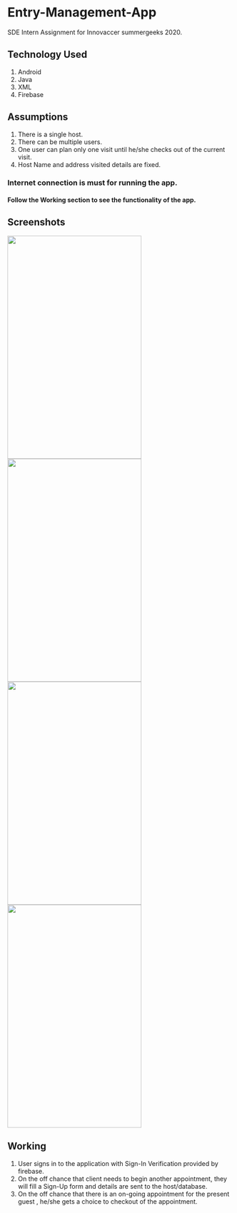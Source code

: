# Entry-Management-App
SDE Intern Assignment for Innovaccer summergeeks 2020. 

## Technology Used
1. Android
2. Java
3. XML
4. Firebase

## Assumptions
1. There is a single host.
2. There can be multiple users.
2. One user can plan only one visit until he/she checks out of the current visit.
3. Host Name and address visited details are fixed.

### Internet connection is must for running the app.

#### Follow the Working section to see the functionality of the app.

## Screenshots
<p>
  <img src="https://github.com/NikhilMishra1999/Entry-Management-App/tree/master/Screenshots/MainActivity.jpg" width="300" height="500" />
  <img src="https://github.com/NikhilMishra1999/Entry-Management-App/tree/master/Screenshots/signup.jpg" width="300" height="500" />
  <img src="https://github.com/NikhilMishra1999/Entry-Management-App/tree/master/Screenshots/login.jpg" width="300" height="500" />
  <img src="https://github.com/NikhilMishra1999/Entry-Management-App/tree/master/Screenshots/FirstActivity.jpg" width="300" height="500" />
</p>

## Working
1. User signs in to the application with Sign-In Verification provided by firebase. 
2. On the off chance that client needs to begin another appointment, they will fill a Sign-Up form and details are sent to the host/database.
3. On the off chance that there is an on-going appointment for the present guest , he/she gets a choice to checkout of the appointment.
